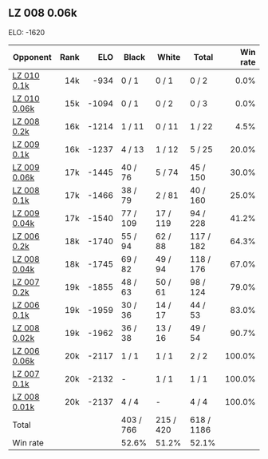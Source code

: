 ## LZ 008 0.06k ##

ELO: -1620

Opponent | Rank | ELO | Black | White | Total | Win rate
---------|-----:|----:|-------|-------|-------|-------:
[LZ 010 0.1k](LZ%20010%200.1k.md) | 14k | -934 | 0 / 1 | 0 / 1 | 0 / 2 | 0.0%
[LZ 010 0.06k](LZ%20010%200.06k.md) | 15k | -1094 | 0 / 1 | 0 / 2 | 0 / 3 | 0.0%
[LZ 008 0.2k](LZ%20008%200.2k.md) | 16k | -1214 | 1 / 11 | 0 / 11 | 1 / 22 | 4.5%
[LZ 009 0.1k](LZ%20009%200.1k.md) | 16k | -1237 | 4 / 13 | 1 / 12 | 5 / 25 | 20.0%
[LZ 009 0.06k](LZ%20009%200.06k.md) | 17k | -1445 | 40 / 76 | 5 / 74 | 45 / 150 | 30.0%
[LZ 008 0.1k](LZ%20008%200.1k.md) | 17k | -1466 | 38 / 79 | 2 / 81 | 40 / 160 | 25.0%
[LZ 009 0.04k](LZ%20009%200.04k.md) | 17k | -1540 | 77 / 109 | 17 / 119 | 94 / 228 | 41.2%
[LZ 006 0.2k](LZ%20006%200.2k.md) | 18k | -1740 | 55 / 94 | 62 / 88 | 117 / 182 | 64.3%
[LZ 008 0.04k](LZ%20008%200.04k.md) | 18k | -1745 | 69 / 82 | 49 / 94 | 118 / 176 | 67.0%
[LZ 007 0.2k](LZ%20007%200.2k.md) | 19k | -1855 | 48 / 63 | 50 / 61 | 98 / 124 | 79.0%
[LZ 006 0.1k](LZ%20006%200.1k.md) | 19k | -1959 | 30 / 36 | 14 / 17 | 44 / 53 | 83.0%
[LZ 008 0.02k](LZ%20008%200.02k.md) | 19k | -1962 | 36 / 38 | 13 / 16 | 49 / 54 | 90.7%
[LZ 006 0.06k](LZ%20006%200.06k.md) | 20k | -2117 | 1 / 1 | 1 / 1 | 2 / 2 | 100.0%
[LZ 007 0.1k](LZ%20007%200.1k.md) | 20k | -2132 | - | 1 / 1 | 1 / 1 | 100.0%
[LZ 008 0.01k](LZ%20008%200.01k.md) | 20k | -2137 | 4 / 4 | - | 4 / 4 | 100.0%
Total | | | 403 / 766 | 215 / 420 | 618 / 1186 | 
Win rate| | | 52.6% | 51.2% | 52.1% | 
